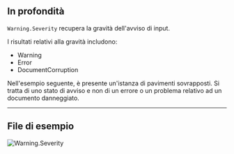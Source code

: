 ## In profondità
`Warning.Severity` recupera la gravità dell'avviso di input.

I risultati relativi alla gravità includono:
- Warning
- Error
- DocumentCorruption

Nell'esempio seguente, è presente un'istanza di pavimenti sovrapposti. Si tratta di uno stato di avviso e non di un errore o un problema relativo ad un documento danneggiato.
___
## File di esempio

![Warning.Severity](./Revit.Application.Warning.Severity_img.jpg)
